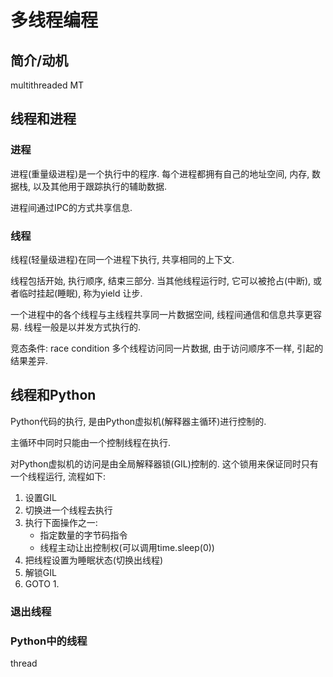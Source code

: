 # 多线程编程

## 简介/动机

multithreaded MT

## 线程和进程

### 进程

进程(重量级进程)是一个执行中的程序. 每个进程都拥有自己的地址空间, 内存, 数据栈, 以及其他用于跟踪执行的辅助数据.

进程间通过IPC的方式共享信息.

### 线程

线程(轻量级进程)在同一个进程下执行, 共享相同的上下文.

线程包括开始, 执行顺序, 结束三部分. 当其他线程运行时, 它可以被抢占(中断), 或者临时挂起(睡眠), 称为yield 让步.

一个进程中的各个线程与主线程共享同一片数据空间, 线程间通信和信息共享更容易. 线程一般是以并发方式执行的. 

竞态条件: race condition 多个线程访问同一片数据, 由于访问顺序不一样, 引起的结果差异.

## 线程和Python

Python代码的执行, 是由Python虚拟机(解释器主循环)进行控制的. 

主循环中同时只能由一个控制线程在执行.

对Python虚拟机的访问是由全局解释器锁(GIL)控制的. 这个锁用来保证同时只有一个线程运行, 流程如下:
1. 设置GIL
2. 切换进一个线程去执行
3. 执行下面操作之一:
   + 指定数量的字节码指令
   + 线程主动让出控制权(可以调用time.sleep(0))
4. 把线程设置为睡眠状态(切换出线程)
5. 解锁GIL
5. GOTO 1.

### 退出线程


### Python中的线程

thread







